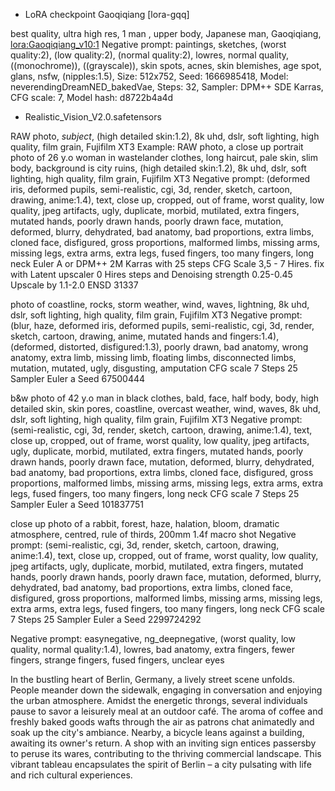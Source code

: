 - LoRA checkpoint Gaoqiqiang [lora-gqq]

best quality, ultra high res,  1 man  , upper body, Japanese man, Gaoqiqiang,  <lora:Gaoqiqiang_v10:1>
Negative prompt: paintings, sketches, (worst quality:2), (low quality:2), (normal quality:2), lowres, normal quality, ((monochrome)), ((grayscale)), skin spots, acnes, skin blemishes, age spot, glans, nsfw, (nipples:1.5),
Size: 512x752, Seed: 1666985418, Model: neverendingDreamNED_bakedVae, Steps: 32, Sampler: DPM++ SDE Karras, CFG scale: 7, Model hash: d8722b4a4d

- Realistic_Vision_V2.0.safetensors

RAW photo, *subject*, (high detailed skin:1.2), 8k uhd, dslr, soft lighting, high quality, film grain, Fujifilm XT3
Example: RAW photo, a close up portrait photo of 26 y.o woman in wastelander clothes, long haircut, pale skin, slim body, background is city ruins, (high detailed skin:1.2), 8k uhd, dslr, soft lighting, high quality, film grain, Fujifilm XT3
Negative prompt: (deformed iris, deformed pupils, semi-realistic, cgi, 3d, render, sketch, cartoon, drawing, anime:1.4), text, close up, cropped, out of frame, worst quality, low quality, jpeg artifacts, ugly, duplicate, morbid, mutilated, extra fingers, mutated hands, poorly drawn hands, poorly drawn face, mutation, deformed, blurry, dehydrated, bad anatomy, bad proportions, extra limbs, cloned face, disfigured, gross proportions, malformed limbs, missing arms, missing legs, extra arms, extra legs, fused fingers, too many fingers, long neck
Euler A or DPM++ 2M Karras with 25 steps
CFG Scale 3,5 - 7
Hires. fix with Latent upscaler
0 Hires steps and Denoising strength 0.25-0.45
Upscale by 1.1-2.0
ENSD 31337

photo of coastline, rocks, storm weather, wind, waves, lightning, 8k uhd, dslr, soft lighting, high quality, film grain, Fujifilm XT3
Negative prompt: (blur, haze, deformed iris, deformed pupils, semi-realistic, cgi, 3d, render, sketch, cartoon, drawing, anime, mutated hands and fingers:1.4), (deformed, distorted, disfigured:1.3), poorly drawn, bad anatomy, wrong anatomy, extra limb, missing limb, floating limbs, disconnected limbs, mutation, mutated, ugly, disgusting, amputation
CFG scale 7
Steps 25
Sampler Euler a
Seed 67500444

b&w photo of 42 y.o man in black clothes, bald, face, half body, body, high detailed skin, skin pores, coastline, overcast weather, wind, waves, 8k uhd, dslr, soft lighting, high quality, film grain, Fujifilm XT3
Negative prompt: (semi-realistic, cgi, 3d, render, sketch, cartoon, drawing, anime:1.4), text, close up, cropped, out of frame, worst quality, low quality, jpeg artifacts, ugly, duplicate, morbid, mutilated, extra fingers, mutated hands, poorly drawn hands, poorly drawn face, mutation, deformed, blurry, dehydrated, bad anatomy, bad proportions, extra limbs, cloned face, disfigured, gross proportions, malformed limbs, missing arms, missing legs, extra arms, extra legs, fused fingers, too many fingers, long neck
CFG scale 7
Steps 25
Sampler Euler a
Seed 101837751

close up photo of a rabbit, forest, haze, halation, bloom, dramatic atmosphere, centred, rule of thirds, 200mm 1.4f macro shot
Negative prompt: (semi-realistic, cgi, 3d, render, sketch, cartoon, drawing, anime:1.4), text, close up, cropped, out of frame, worst quality, low quality, jpeg artifacts, ugly, duplicate, morbid, mutilated, extra fingers, mutated hands, poorly drawn hands, poorly drawn face, mutation, deformed, blurry, dehydrated, bad anatomy, bad proportions, extra limbs, cloned face, disfigured, gross proportions, malformed limbs, missing arms, missing legs, extra arms, extra legs, fused fingers, too many fingers, long neck
CFG scale 7
Steps 25
Sampler Euler a
Seed 2299724292

Negative prompt:
easynegative, ng_deepnegative, (worst quality, low quality, normal quality:1.4), lowres, bad anatomy, extra fingers, fewer fingers, strange fingers, fused fingers, unclear eyes



In the bustling heart of Berlin, Germany, a lively street scene unfolds. People meander down the sidewalk, engaging in conversation and enjoying the urban atmosphere. Amidst the energetic throngs, several individuals pause to savor a leisurely meal at an outdoor café. The aroma of coffee and freshly baked goods wafts through the air as patrons chat animatedly and soak up the city's ambiance. Nearby, a bicycle leans against a building, awaiting its owner's return. A shop with an inviting sign entices passersby to peruse its wares, contributing to the thriving commercial landscape. This vibrant tableau encapsulates the spirit of Berlin – a city pulsating with life and rich cultural experiences.
